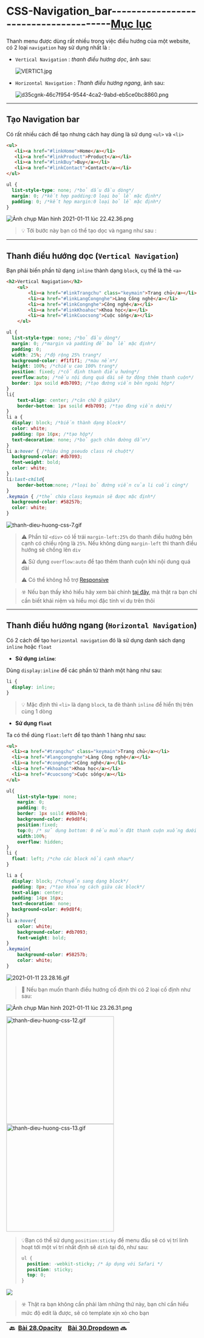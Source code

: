 # CSS-Navigation_bar--------------------------------------[Mục lục](https://github.com/Zenfection/CSS)

Thanh menu được dùng rất nhiều trong việc điều hướng của một website, có 2 loại `navigation` hay sử dụng nhất là :

- `Vertical Navigation` : *thanh điều hướng dọc*, ảnh sau:
  
  ![VERTIC1.jpg](https://raw.githubusercontent.com/Zenfection/Image/master/2021/01/11-22-37-08-VERTIC1.jpg)

- `Horizontal Navigation` : *Thanh điều hướng ngang*, ảnh sau:
  
  ![d35cgnk-46c7f954-9544-4ca2-9abd-eb5ce0bc8860.png](https://raw.githubusercontent.com/Zenfection/Image/master/2021/01/11-22-35-47-d35cgnk-46c7f954-9544-4ca2-9abd-eb5ce0bc8860.png)

---

## Tạo Navigation bar

Có rất nhiều cách để tạo nhưng cách hay dùng là sử dụng `<ul>` và `<li>`

```html
<ul>
   <li><a href="#linkHome">Home</a></li>
   <li><a href="#linkProduct">Product</a></li>
   <li><a href="#linkBuy">Buy</a></li>
   <li><a href="#linkContact">Contact</a></li>
</ul>
```

```css
ul {
  list-style-type: none; /*bỏ dấu đầu dòng*/
  margin: 0; /*kết hợp padding:0 loại bỏ lề mặc định*/
  padding: 0; /*kết hợp margin:0 loại bỏ lề mặc định*/
}
```

![Ảnh chụp Màn hình 2021-01-11 lúc 22.42.36.png](https://raw.githubusercontent.com/Zenfection/Image/master/2021/01/11-22-42-43-A%CC%89nh%20chu%CC%A3p%20Ma%CC%80n%20hi%CC%80nh%202021-01-11%20lu%CC%81c%2022.42.36.png)

> 💡 Tới bước này bạn có thể tạo dọc và ngang như sau :

---

## Thanh điều hướng dọc (`Vertical Navigation`)

Bạn phải biến phần tử dạng `inline` thành dạng `block`, cụ thể là thẻ `<a>`

```html
<h2>Vertical Nagigation</h2>
    <ul>
        <li><a href="#linkTrangchu" class="keymain">Trang chủ</a></li>
        <li><a href="#linkLangCongnghe">Làng Công nghệ</a></li>
        <li><a href="#linkCongnghe">Công nghệ</a></li>
        <li><a href="#linkKhoahoc">Khoa học</a></li>
        <li><a href="#linkCuocsong">Cuộc sống</a></li>
    </ul>
```

```css
ul {
  list-style-type: none; /*bỏ đầu dòng*/
  margin: 0; /*margin và padding để bỏ lề mặc định*/
  padding: 0;
  width: 25%; /*độ rộng 25% trang*/
  background-color: #f1f1f1; /*màu nền*/
  height: 100%; /*chiều cao 100% trang*/
  position: fixed; /*cố định thanh điều hướng*/
  overflow:auto; /*nếu nội dung quá dài sẽ tự động thêm thanh cuộn*/
  border: 1px soild #db7093; /*tạo đường viền bên ngoài hộp*/
}
li{
    text-align: center; /*căn chữ ỡ giữa*/
    border-bottom: 1px soild #db7093; /*tạo đừng viền dưới*/
}
li a {
  display: block; /*biến thành dạng block*/
  color: white;
  padding: 8px 16px; /*tạo hộp*/
  text-decoration: none; /*bỏ gạch chân đường dẫn*/
}
li a:hover { /*hiệu ứng pseudo class rê chuột*/
  background-color: #db7093;
  font-weight: bold;
  color: white;
}
li:last-child{
    border-bottom:none; /*loại bỏ đường viền của li cuối cùng*/
}
.keymain { /*thẻ chứa class keymain sẽ được mặc định*/
  background-color: #58257b;
  color: white;
}
```

![thanh-dieu-huong-css-7.gif](https://raw.githubusercontent.com/Zenfection/Image/master/2021/01/11-23-03-28-thanh-dieu-huong-css-7.gif)

> ⚠️ Phần tử `<div>` có lề trái `margin-left:25%` do thanh điều hướng bên cạnh có chiều rộng là `25%`. Nếu không dùng `margin-left` thì thanh điều hướng sẽ chồng lên `div`
> 
> ⚠️ Sử dụng `overflow:auto` để tạo thêm thanh cuộn khi nội dung quá dài
> 
> ⚠️ Có thể không hỗ trợ [Responsive](https://monamedia.co/thiet-ke-website-responsive/)

> ☣️ Nếu bạn thấy khó hiểu hãy xem bài chính [tại đây](https://quantrimang.com/navigation-bar-trong-css-163063), mà thật ra bạn chỉ cần biết khái niệm và hiểu mọi đặc tính ví dụ trên thôi

---

## Thanh điều hướng ngang (`Horizontal Navigation`)

Có 2 cách để tạo `horizontal navigation` đó là sử dụng danh sách dạng `inline` hoặc `float`

- **Sử dụng `inline`**:

Dùng `display:inline` để các phần tử thành một hàng như sau:

```css
li {
  display: inline;
}
```

> 💡 Mặc định thì `<li>` là dạng `block`, ta đè thành `inline` để hiển thị trên cùng 1 dòng

- **Sử dụng `float`**

Ta có thể dùng `float:left`  để tạo thành 1 hàng như sau:

```html
<ul>
  <li><a href="#trangchu" class="keymain">Trang chủ</a></li>
  <li><a href="#langcongnghe">Làng Công nghệ</a></li>
  <li><a href="#congnghe">Công nghệ</a></li>
  <li><a href="#khoahoc">Khoa học</a></li>
  <li><a href="#cuocsong">Cuộc sống</a></li>
</ul>
```

```css
ul{
    list-style-type: none;
    margin: 0; 
    padding: 0;
    border: 1px soild #d6b7eb;
    background-color: #e9d8f4;
    position:fixed;
    top:0; /* sử dụng bottom: 0 nếu muốn đặt thanh cuộn xuống dưới */
    width:100%;
    overflow: hidden;
}
li {
  float: left; /*cho các block nổi cạnh nhau*/
}

li a {
  display: block; /*chuyển sang dạng block*/
  padding: 8px; /*tạo khoảng cách giữa các block*/
  text-align: center;
  padding: 14px 16px;
  text-decoration: none;
  background-color: #e9d8f4;
}
li a:hover{
    color: white;
    background-color: #db7093;
    font-weight: bold;
}
.keymain{
    background-color: #58257b;
    color: white;
}
```

![2021-01-11 23.28.16.gif](https://raw.githubusercontent.com/Zenfection/Image/master/2021/01/11-23-29-10-2021-01-11%2023.28.16.gif)

> 🧨 Nếu bạn muốn thanh điều hướng cố định thì có 2 loại cố định như sau:

![Ảnh chụp Màn hình 2021-01-11 lúc 23.26.31.png](https://raw.githubusercontent.com/Zenfection/Image/master/2021/01/11-23-26-35-A%CC%89nh%20chu%CC%A3p%20Ma%CC%80n%20hi%CC%80nh%202021-01-11%20lu%CC%81c%2023.26.31.png)

<img src="https://raw.githubusercontent.com/Zenfection/Image/master/2021/01/11-23-24-06-thanh-dieu-huong-css-12.gif" title="" alt="thanh-dieu-huong-css-12.gif" width="283"> <img title="" src="https://raw.githubusercontent.com/Zenfection/Image/master/2021/01/11-23-24-23-thanh-dieu-huong-css-13.gif" alt="thanh-dieu-huong-css-13.gif" width="283">

> 💡Bạn có thể sử dụng `position:sticky` để menu đầu sẽ có vị trí linh hoạt tới một ví trí nhất định sẽ `dính` tại đó, như sau:
> 
> ```css
> ul {
>   position: -webkit-sticky; /* áp dụng với Safari */
>   position: sticky;
>   top: 0;
> }
> ```

![](https://st.quantrimang.com/photos/image/2019/04/16/thanh-dieu-huong-css-15-1.gif)

> ☣️ Thật ra bạn không cần phải làm những thứ này, bạn chỉ cần hiểu mức độ edit là được, sẽ có template xịn xò cho bạn

| 🔙  [Bài 28.Opacity](https://github.com/Zenfection/CSS/blob/master/BasicCSS/28.Opacity.md) | [Bài 30.Dropdown](https://github.com/Zenfection/CSS/blob/master/BasicCSS/30.Dropdown.md) 🔜 |
| ------------------------------------------------------------------------------------------ | ------------------------------------------------------------------------------------------- |